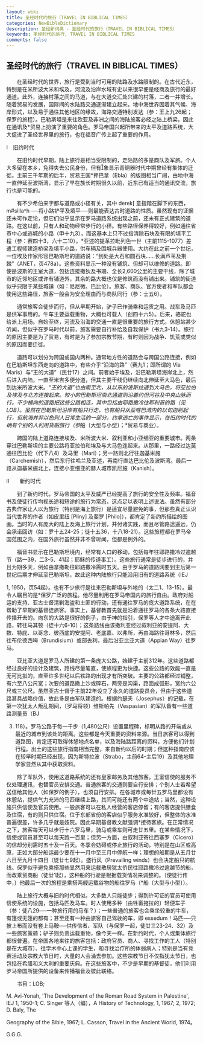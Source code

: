 ```yaml
---
layout: wiki
title: 圣经时代的旅行（TRAVEL IN BIBLICAL TIMES）
categories: NewBibleDictionary
description: 圣经新词典 - 圣经时代的旅行（TRAVEL IN BIBLICAL TIMES）
keywords: 圣经时代的旅行, TRAVEL IN BIBLICAL TIMES
comments: false
---
```


## 圣经时代的旅行（TRAVEL IN BIBLICAL TIMES）

　　在圣经时代的世界，旅行是受到当时可用的陆路及水路限制的。在古代近东，特别是在米所波大米和埃及，河流及沿岸水域有史以来很早便是经商及旅行的最好通道。此外，连接村落之间的马道，与在大道交汇处兴建的村落，二者一并增长。随着贸易的发展，国际间的水陆路交通逐渐建立起来。地中海世界因着其气候、海岸形式，以及易于通往其他地区的缘故，海路交通特别发达（参：王上九26起；保罗的旅程）。巴勒斯坦是来往欧亚及非洲之间的海陆旅客必经之陆上桥梁，因此在通讯及*贸易上扮演了重要的角色。罗马帝国兴起所带来的太平及道路系统，大大促进了圣经世界里的旅行，也在福音广传上起了重要的作用。

Ⅰ　旧约时代

　　在旧约时代早期，陆上旅行是相当受限制的，走陆路的多是商队及军旅。个人大多留在本乡，免得失去公民身份，但有象显示青铜器时代中期曾经有集体的迁徙。主前三千年期的后半，贸易王国*押巴拿（Ebla）的版图相当广阔，由地中海一直伸延至波斯湾，显示了早在族长时期很久以前，近东已有适当的通讯交流，旅行也是可能的。

　　有不少希伯来字都与道路或小径有关，其中 derek[ 意指踏在脚下的东西，m#silla^h ──将小路铲平及填平──则最能表达古时道路的性质。虽然现有的证据还未可作定论，但它们似乎显示在罗马道路系统出现之前，还未有正式建筑的道路。在这以前，只有人和动物经常步行的小径。有些路径保养得较好，例如通往省市中心或逃城的小路（申十九3），而这基本上只不过指清除石块及有限的填平工程（参：赛四十3，六十二10）。*亚述的提革拉毗列色一世（主前1115-1077）差遣工程师建造桥梁及填平小路，供车辆及围城兵器使用。大约在此之前一个世纪，一位埃及作家形容巴勒斯坦的道路说：“到处是大石和圆石块……长满芦苇及荆棘”（ANET，页478a）。这些资料显示一种没有铺筑、但却可以维修的道路。即使是波斯的王室大道，包括连接撒狄及书珊、全长2,600公里的主要干线，除了城市的近邻地区或许有铺道外，其余的路大概也仅是修筑而没有铺出来。铺筑的街道似乎只限于某些城镇（如：尼尼微、巴比伦）。旅客、商队、官方使者和军队都会使用这些路径，旅客一般会为安全理由而与商队同行（参：士五6）。

　　通常旅客会徒步而行，但从早期开始，驴子已作骑乘和运货之用。战车及马匹是供军事用的。牛车主要运载重物，大概也可载人（创四十六5）。后来，骆驼也给派上用场。自始至终，河流及沿海的交通一直是很重要的旅行方式。休憩站甚少听闻，但似乎在罗马时代以前，旅客需要自行补给及自我保护（书九3-14）。旅行的原因主要是为了贸易，有时是为了参加宗教节期，有时则因为战争、饥荒或类似的原因而要迁徙。

　　道路可以划分为跨国或国内两种。通常地方性的道路会与跨国公路连接，例如在巴勒斯坦东西走向的道路中，有些介乎“沿海的路”（赛九1；即所谓的 Via Maris）与“王的大道”（民廿17）之间。前者始于埃及，沿巴勒斯坦海岸北上，然后进入内陆，一直至米吉多便分道，但其主要干线仍继续向北伸延至大马色，最后到达米所波大米。*“王的大道”也由南至北，从以东的波斯拉通到大马色，将亚拉伯及埃及与北方连接起来。较小的巴勒斯坦南北通道则沿着约但河谷及中央山脉而行。不少横向的道路把这些公路相连，其中包括由耶路撒冷往耶利哥的路（见 LOB）。虽然在巴勒斯坦沿岸有船只行走，也有船只从亚喀巴湾内的以旬迦别起行，但航海并非以色列人日常生活的一部分。约拿逃亡的事件显示，在旧约时代的确有个别的人利用货船旅行（参*船〔大型与小型〕；*贸易与商业）。

　　跨国的陆上道路连接埃及、米所波大米、叙利亚和小亚细亚的重要城市。两条穿过巴勒斯坦的主要公路将亚拉伯和埃及与大马色连起来。从那里，一路经过达莫通往巴比伦（代下八4）及马里（Mari）；另一路则北行往迦基米施（Carchemish），然后东行往哈兰及亚述，再南行直达巴比伦及波斯湾。最后一路从迦基米施北上，连接小亚细亚的赫人城市凯尼施（Kanish）。

Ⅱ　　新约时代

　　到了新约时代，罗马帝国的太平及威严已经提高了旅行的安全性及频率。福音书及使徒行传均视长途和短途的旅行为常态，这点足以表明上述说法。虽然有部分古典作家让人以为旅行（特别是海上旅行）是适宜尽量避免的事，但那些真正认识当代世界的作者（如皮里纽 [Pliny] 及斐罗 [Philo]），都肯定了新约所描绘的图画。当时的人有庞大的陆上及海上旅行计划，并付诸实践，而且尽管路途遥远，仍会承诺回访（如：罗十五24-25；徒十五36，十八18-21）。这些旅程都在罗马帝国范围之内，在国外旅行虽然并非不曾听闻，但都是例外的。

　　福音书显示在巴勒斯坦境内，经常有人口的移动，包括每年往耶路撒冷过逾越节（路一39，二3-5、41起；耶稣的传道事工）。这些旅行通常是徒步进行的，并且为期多天，例如由拿撒勒往耶路撒冷需时五天。由于罗马的道路网要到主后第一世纪后期才伸延至巴勒斯坦，故此这种内陆旅行只能沿用旧有的道路系统（IEJ

1, 1950，页54起）。也有不少旅行是往来巴勒斯坦与外地的（太二1、13-15）。最令人瞩目的是*保罗广泛的旅程。他尽量利用在罗马帝国内的旅行自由。政府对船运的支持、亚古士督清剿海盗和土匪的行动，还有通往罗马的庞大道路系统，在在帮助了早期的基督徒旅客。事实上，基督教首先就是沿着通往罗马的各条大路直接传播开去的。向东的大路是很好的例子，由于神的指引，保罗等人才中途离开此路，转往马其顿（徒十六6-10）；这条路线由该撒利亚经过叙利亚的安提阿、大数、特庇、以哥念、彼西底的安提阿、老底嘉、以弗所，再由海路往哥林多，然后往布伦德西呣（Brundisium）或部丢利，最后沿亚比亚大道（Appian Way）往罗马。

　　亚比亚大道是罗马人所建的第一条庞大公路，始建于主前312年。这些道路都经过良好的设计及建筑，路线尽量笔直，使旅程更为快捷。这些公路的效能一直是无可比拟的，直至许多世纪以后铁路的出现才有所突破。主要的公路都经过铺整，有六至八公尺宽；次要的道路撒上沙或碎石，两旁是沟渠，路面成弧形，宽约六公尺或三公尺。虽然亚古士督于主前22年设立了永久的道路委员会，但由于这些道路甚具战略价值，故此多是由军队建造的。根据约瑟夫（Josephus）的记载，在第一次犹太人叛乱期间，〔罗马将领〕维斯帕先（Vespasian）的军队备有一些道路测量员（BJ

3. 118）。罗马公路于每一千步（1,480公尺）设置里程碑，标明从路的开端或从最近的城市到该处的距离。这些都是今天重要的资料来源。当日旅客可以得到道路图，肯定还可取得休憩地点名单，以及海陆路距离的资料，方便他们计划行程。出土的这些旅行指南相当完整，来自新约以后的时期；但这种指南应该在较早时期已经出现，因为斯特拉波（Strabo，主前64-主后19）及其他地理学家显然从其中获取资料。

　　除了军队外，使用这道路系统的还有皇家邮务及其他旅客。王室信使的服务不仅处理通讯，也替官员安排交通。普通旅客的交通则要自行安排；个别人士若希望送信给其他人（如保罗的例子），也须自行安排。在各城市或每廿五罗马里都设有休憩站，提供气力充沛的马匹继续上路，其间可能还有两个中途站；当然，这种设施只供信使及官员使用。一般旅客可以在私人经营的客店停留；有的客店提供膳食及住宿，有的则只供住宿。位于东部省份的客店似乎服务水准较好，但整体的水准普遍很差，许多几乎就是妓院。因此早期基督教文献强调*接待客旅。在正常情况之下，旅客每天可以步行十六罗马里，骑马或乘车则可走廿五里。在某些情况下，信使或官员甚至可以每天跑一百里；但另一方面，由叙利亚寄往西塞罗（Cicero）的信却分别需时五十及一百天。冬季会妨碍或停止旅行的活动，特别是在山区或高原，正如大部分船运最少要在十一月中至三月中停航一样；理想的船期是从五月廿六日至九月十四日（徒廿七9起）。盛行风（Prevailing winds）也会决定船只的航线。保罗似乎避免乘搭那些显然用来运载散居犹太侨民往耶路撒冷过逾越节的船，而改乘贸商船（徒廿1起），这种船的行驶是根据载货情况来调整的。〔使徒行传中，〕他最后一次的旅程是乘搭两艘运载谷物的船往罗马（*船〔大型与小型〕）。

　　陆上旅行大概与旧约时代相似。大多数人只能徒步；得到许可证的官员可使用信使系统的设施，包括马匹及马车。时人使用多种〔由牲畜拖拉的〕轻便车子（参：徒八29──一种旅行用的马车？）；一些普通的旅客也会乘坐较重的牛车，有篷或无篷的都有；甚至还有一种由旅客自己驾驶的车，即 essedum！马匹──只披上布而没有套上马鞍──供传信者、军队（与保罗一起，徒廿三23-24、32）及一些旅客策骑；驴子则负责运载重物，像今天一样。在新约时代，个人或集体旅行都很普遍。在帝国各地来往的旅客包括：政府官员、商人、寻找工作的工人（特别是在大城市）、往学术中心上课的学生，和寻找治疗所的体弱病人；特别是当有竞赛活动及宗教大节日时，大量的人会涌去参加。这些宗教节日不仅指犹太节日，也包括在希腊和义大利的重要庆典。在这些旅客中，不少是早期的基督徒，他们利用罗马帝国所提供的设备来传播福音及彼此联络。

　　书目：LOB;

M. Avi-Yonah, 'The Development of the Roman Road System in Palestine', IEJ 1, 1950-1; C. Singer 等人（编），A History of Technology, 1, 1967; 2, 1972; D. Baly, The

Geography of the Bible, 1967; L. Casson, Travel in the Ancient World, 1974。

G.G.G.








